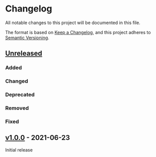 # Changelog
All notable changes to this project will be documented in this file.

The format is based on [Keep a Changelog](https://keepachangelog.com/en/1.0.0/),
and this project adheres to [Semantic Versioning](https://semver.org/spec/v2.0.0.html).

## [Unreleased]

### Added

### Changed

### Deprecated

### Removed

### Fixed

## [v1.0.0] - 2021-06-23

Initial release

[Unreleased]: <https://github.com/stac-extensions/storage/compare/v1.0.0...HEAD>
[v1.0.0]: <https://github.com/stac-extensions/storage/tree/v1.0.0>